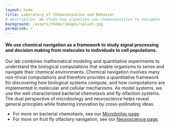 ```yaml
---
layout: home
title: Laboratory of Chemosensation and Behavior
# description: We study how organisms use chemosensation to navigate
background: /assets/theme/images/splash.jpg
permalink: /
---
```


#### We use chemical navigation as a framework to study signal processing and decision making from molecules to individuals to cell populations.

<!-- #### Bacterial Chemotaxis and Fruit Fly Olfactory Navigation -->

Our lab combines mathematical modeling and quantitative experiments to understand the biological computations that enable organisms to sense and navigate their chemical environments. Chemical navigation involves many non-trivial computations and therefore provides a quantitative framework for discovering how biological systems compute, and how computations are implemented in molecular and cellular mechanisms. As model systems, we use the well characterized bacterial chemotaxis and fly olfaction systems. The dual perspective of microbiology and neuroscience helps reveal general principles while fostering innovation by cross-pollinating ideas.

<div class="col-lg">
    <ul class="fa-ul">
        <li>
			<i class="fa-li fa fa-chevron-circle-right"></i> For more on bacterial chemotaxis, see our <a href="micro/">Microbiolgy page</a>.
        </li>
        <li>
			<i class="fa-li fa fa-chevron-circle-right"></i> For more on fruit fly olfactory navigation, see our <a href="neuro/">Neuroscience page</a>.
        </li>
    </ul>
</div>

<!-- [Petridish](https://github.com/peterdesmet/petridish) is a Jekyll theme for research project websites. Or your personal blog or lab website. 👩‍🔬 It's mobile-friendly (thanks to [Bootstrap 5](https://getbootstrap.com/docs/5.1/)), free, easy to customize, and designed to work well with [GitHub Pages](https://pages.github.com/).

## Installation

See the demo website for instructions:

- [Installation]({{ '/docs/installation/' | relative_url }})
- [Configuration]({{ '/docs/configuration/' | relative_url }})
- [Markdown]({{ '/docs/markdown/' | relative_url }})
 -->